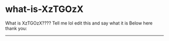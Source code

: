 # what-is-XzTGOzX

What is XzTGOzX????
Tell me lol edit this and say what it is
Below here thank you:

------------------------------------------------
